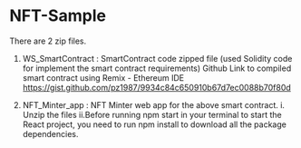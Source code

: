 # NFT-Sample

There are 2 zip files.

1. WS_SmartContract : SmartContract code zipped file (used Solidity code for implement the smart contract requirements)
   Github Link to compiled smart contract using Remix - Ethereum IDE  
   https://gist.github.com/pz1987/9934c84c650910b67d7ec0088b70f80d

2. NFT_Minter_app : NFT Minter web app for the above smart contract.
   i. Unzip the files
   ii.Before running npm start in your terminal to start the React project, you need to run npm install to download all the package dependencies.
